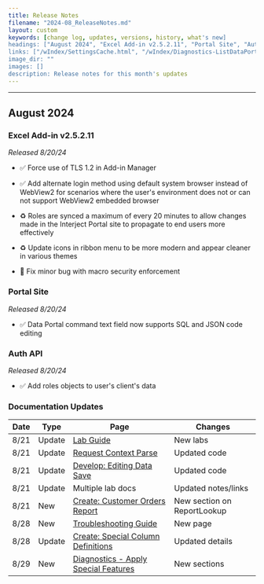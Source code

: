 ```yaml
---
title: Release Notes
filename: "2024-08_ReleaseNotes.md"
layout: custom
keywords: [change log, updates, versions, history, what's new]
headings: ["August 2024", "Excel Add-in v2.5.2.11", "Portal Site", "Auth API", "Documentation Updates"]
links: ["/wIndex/SettingsCache.html", "/wIndex/Diagnostics-ListDataPortals.html", "/wIndex/Diagnostics-DoubleClick.html", "/wIndex/Diagnostics-GarbageCollection.html", "/wIndex/Diagnostics-FindAllFormulas.html", "/wIndex/Diagnostics-ReplaceDataPortalCodes.html", "/wIndex/Diagnostics-ClearDataCellCache.html", "/wIndex/Diagnostics-ClearErrorLog.html", "/wIndex/Diagnostics-ReinitiateInterject.html", "/wIndex/Diagnostics-InstallConfig.html", "/wIndex/Diagnostics-EnterpriseConnection.html", "/wPortal/DownloadInterject.html", "/wPortal/MyApps.html", "/wPortal/PublishedApps.html", "/wPortal/Subscribers.html", "/wPortal/AddUser.html", "/wPortal/OrganizationProfile.html", "/wPortal/User-Profile.html"]
image_dir: ""
images: []
description: Release notes for this month's updates
---
```

* * *

## August 2024

### Excel Add-in v2.5.2.11

_Released 8/20/24_

* ✅ Force use of TLS 1.2 in Add-in Manager

* ✅ Add alternate login method using default system browser instead of WebView2 for scenarios where the user's environment does not or can not support WebView2 embedded browser

* ♻️ Roles are synced a maximum of every 20 minutes to allow changes made in the Interject Portal site to propagate to end users more effectively

* ♻️ Update icons in ribbon menu to be more modern and appear cleaner in various themes

* 🐞 Fix minor bug with macro security enforcement

### Portal Site

_Released 8/20/24_

* ✅ Data Portal command text field now supports SQL and JSON code editing

### Auth API

_Released 8/20/24_

* ✅ Add roles objects to user's client's data

### Documentation Updates

| Date | Type | Page | Changes |
|---|---|---|---|
| 8/21 | Update | [Lab Guide](/wLabs/lab.html) | New labs |
| 8/21 | Update | [Request Context Parse](/wIndex/Request-Context-Parse.html) | Updated code |
| 8/21 | Update | [Develop: Editing Data Save](/wDeveloper/L-Dev-EditingDataSave.html) | Updated code |
| 8/21 | Update | Multiple lab docs | Updated notes/links |
| 8/21 | New | [Create: Customer Orders Report](/wGetStarted/L-Create-CustomerOrders.html#adding-a-report-label-with-reportlookup) | New section on ReportLookup |
| 8/28 | New | [Troubleshooting Guide](/wTroubleshoot/TroubleshootingGuide.html) | New page |
| 8/28 | Update | [Create: Special Column Definitions](/wGetStarted/L-Create-SpecColDefs.html) | Updated details |
| 8/29 | New | [Diagnostics - Apply Special Features](/wIndex/Diagnostics-SpecialFeatures.html) | New sections |
